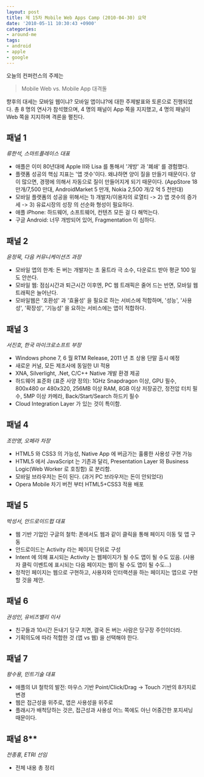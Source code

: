 ```yaml
---
layout: post
title: 제 15차 Mobile Web Apps Camp (2010-04-30) 요약
date: '2010-05-11 10:30:43 +0900'
categories:
- around-me
tags:
- android
- apple
- google
---
```


오늘의 컨퍼런스의 주제는 

> Mobile Web vs. Mobile App 대격돌

향후의 대세는 모바일 웹이냐? 모바일 앱이냐?에 대한 주제발표와 토론으로 진행되었다. 총 8 명의 연사가 참석했으며, 4 명의 패널이 App 쪽을 지지했고, 4 명의 패널이 Web 쪽을 지지하며 격론을 펼친다.

## 패널 1

*류한석, 스마트플레이스 대표*

- 애플은 이미 80년대에 Apple II와 Lisa 를 통해서 '개방' 과 '폐쇄' 를 경험했다.
- 플랫폼 성공의 핵심 지표는 '앱 갯수'이다. 왜냐하면 양이 질을 만들기 때문이다. 양이 많으면, 경쟁에 의해서 자동으로 질이 만들어지게 되기 때문이다. (AppStore 18 만개/7,500 만대, AndroidMarket 5 만개, Nokia 2,500 개/2 억 5 천만대)
- 모바일 플랫폼의 성공을 위해서는 1) 개발자/이용자의 로열티 -> 2) 앱 갯수의 증가세 -> 3) 유료시장의 성장 의 선순화 형성이 필요하다.
- 애플 iPhone: 하드웨어, 소프트웨어, 컨텐츠 모든 걸 다 해먹는다.
- 구글 Android: 너무 개방되어 있어, Fragmentation 이 심하다.

## 패널 2

*윤정묵, 다음 커뮤니케이션즈 과장*

- 모바일 앱의 한계: 돈 버는 개발자는 초 울트라 극 소수, 다운로드 받아 평균 100 일도 안쓴다.
- 모바일 웹: 점심시간과 퇴근시간 이후엔, PC 웹 트래픽은 줄어 드는 반면, 모바일 웹트래픽은 늘어난다.
- 모바일웹은 '호환성' 과 '효율성' 을 필요로 하는 서비스에 적합하며, '성능', '사용성', '확장성', '기능성' 을 요하는 서비스에는 앱이 적합하다.

<!--more-->

## 패널 3

*서진호, 한국 마이크로소프트 부장*

- Windows phone 7, 6 월 RTM Release, 2011 년 초 상용 단말 출시 예정
- 새로운 커널, 모든 제조사에 동일한 UI 적용
- XNA, Silverlight, .Net, C/C++ Native 개발 환경 제공
- 하드웨어 표준화 (표준 사양 정의): 1GHz Snapdragon 이상, GPU 필수, 800x480 or 480x320, 256MB 이상 RAM, 8GB 이상 저장공간, 정전압 터치 필수, 5MP 이상 카메라, Back/Start/Search 하드키 필수
- Cloud Integration Layer 가 있는 것이 특이함.

## 패널 4

*조만영, 오페라 차장*

- HTML5 와 CSS3 의 가능성, Native App 에 버금가는 훌륭한 사용성 구현 가능
- HTML5 에서 JavaScript 는 기존과 달리, Presentation Layer 와 Business Logic(Web Worker 로 호칭함) 로 분리함.
- 모바일 브라우저는 돈이 된다. (과거 PC 브라우저는 돈이 안되었다)
- Opera Mobile 차기 버전 부터 HTML5+CSS3 적용 배포

## 패널 5

*박성서, 안드로이드펍 대표*

- 웹 기반 기업인 구글의 철학: 폰에서도 웹과 같이 클릭을 통해 페이지 이동 및 앱 구동
- 안드로이드는 Activity 라는 페이지 단위로 구성
- Intent 에 의해 표시되는 Activity 는 웹페이지가 될 수도 앱이 될 수도 있음. (사용자 클릭 이벤트에 표시되는 다음 페이지는 웹이 될 수도 앱이 될 수도...)
- 정적인 페이지는 웹으로 구현하고, 사용자와 인터랙션을 하는 페이지는 앱으로 구현할 것을 제안.

## 패널 6

*권성인, 유비즈밸리 이사*

- 친구들과 10시간 돈내기 당구 치면, 결국 돈 버는 사람은 당구장 주인이더라.
- 기획의도에 따라 적합한 것 (앱 vs 웹) 을 선택해야 한다.

## 패널 7

*왕수용, 민트기술 대표*

- 애플의 UI 철학의 발전: 마우스 기반 Point/Click/Drag -> Touch 기반의 8가지로 변경
- 웹은 접근성을 위주로, 앱은 사용성을 위주로
- 플래시가 배척당하는 것은, 접근성과 사용성 어느 쪽에도 아닌 어중간한 포지셔닝 때문이다.

## 패널 8**

*전종홍, ETRI 선임*

- 전체 내용 총 정리
